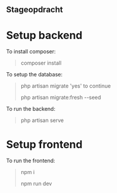 ## Stageopdracht

Setup backend
=
To install composer:
> composer install

To setup the database:
> php artisan migrate
> 'yes' to continue
>
> php artisan migrate:fresh --seed

To run the backend:
> php artisan serve

Setup frontend
=
To run the frontend:
> npm i
>
> npm run dev